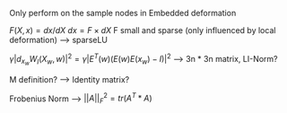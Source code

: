 Only perform on the sample nodes in Embedded deformation

$F(X,x)=dx/dX$  $dx = F \times dX$   F small and sparse (only influenced by local deformation) --> sparseLU

$\gamma  |d_{x_w}W_I(X_w,w)|^2=\gamma |E^T	(w)(E(w)E(x_w)-I)|^2$  --> 3n * 3n matrix, LI-Norm?

M definition?  --> Identity matrix?

 Frobenius Norm --> $||A||_F^2=tr(A^T*A)$  